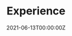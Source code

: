 ---
# Homepage
date: "2021-06-13T00:00:00Z"
summary: Timeline
title: Experience
type: widget_page

# Homepage is headless, other widget pages are not.
headless: true
---